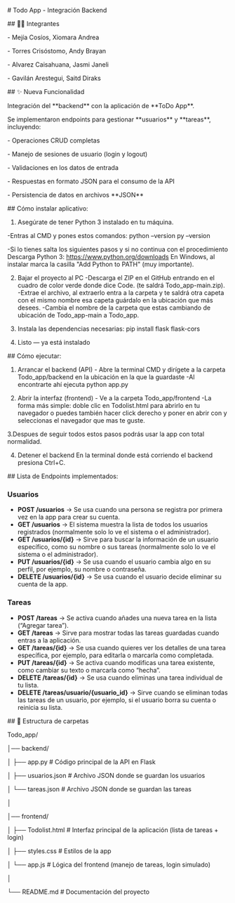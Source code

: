 \# Todo App - Integración Backend


\## 👨‍💻 Integrantes

\- Mejía Cosíos, Xiomara Andrea

\- Torres Crisóstomo, Andy Brayan

\- Alvarez Caisahuana, Jasmi Janeli

\- Gavilán Arestegui, Saitd Diraks


\## ✨ Nueva Funcionalidad

Integración del \*\*backend\*\* con la aplicación de \*\*ToDo App\*\*.  

Se implementaron endpoints para gestionar \*\*usuarios\*\* y \*\*tareas\*\*, incluyendo:

\- Operaciones CRUD completas  

\- Manejo de sesiones de usuario (login y logout)  

\- Validaciones en los datos de entrada  

\- Respuestas en formato JSON para el consumo de la API  

\- Persistencia de datos en archivos \*\*JSON\*\*  


\## Cómo instalar aplicativo:

1. Asegúrate de tener Python 3 instalado en tu máquina.

-Entras al CMD y pones estos comandos:
python –version
py –version

-Si lo tienes salta los siguientes pasos y si no continua con el procedimiento
Descarga Python 3: https://www.python.org/downloads
En Windows, al instalar marca la casilla "Add Python to PATH" (muy importante).

2. Bajar el proyecto al PC
\-Descarga el ZIP en el GitHub entrando en el cuadro de color verde donde dice Code. (te saldrá Todo_app-main.zip).
\-Extrae el archivo, al extraerlo entra a la carpeta y te saldrá otra capeta con el mismo nombre esa capeta guárdalo en la ubicación que más desees.
\-Cambia el nombre de la carpeta que estas cambiando de ubicación de Todo_app-main a Todo_app.

3. Instala las dependencias necesarias:
  pip install flask flask-cors

4. Listo — ya está instalado


\## Cómo ejecutar:

1. Arrancar el backend (API)
\- Abre la terminal CMD y dirígete a la carpeta Todo_app/backend en la ubicación en la que la guardaste
\-Al encontrarte ahí ejecuta python app.py

2. Abrir la interfaz (frontend)
\- Ve a la carpeta Todo_app/frontend
\-La forma más simple: doble clic en Todolist.html para abrirlo en tu navegador o puedes también hacer click derecho y poner en abrir con y seleccionas el navegador que mas te guste.

3.Despues de seguir todos estos pasos podrás usar la app con total normalidad.

4. Detener el backend
En la terminal donde está corriendo el backend presiona Ctrl+C.


\## Lista de Endpoints implementados:

### Usuarios
- **POST /usuarios** → Se usa cuando una persona se registra por primera vez en la app para crear su cuenta.  
- **GET /usuarios** → El sistema muestra la lista de todos los usuarios registrados (normalmente solo lo ve el sistema o el administrador).  
- **GET /usuarios/{id}** → Sirve para buscar la información de un usuario específico, como su nombre o sus tareas (normalmente solo lo ve el sistema o el administrador).  
- **PUT /usuarios/{id}** → Se usa cuando el usuario cambia algo en su perfil, por ejemplo, su nombre o contraseña.  
- **DELETE /usuarios/{id}** → Se usa cuando el usuario decide eliminar su cuenta de la app.  

### Tareas
- **POST /tareas** → Se activa cuando añades una nueva tarea en la lista (“Agregar tarea”).  
- **GET /tareas** → Sirve para mostrar todas las tareas guardadas cuando entras a la aplicación.  
- **GET /tareas/{id}** → Se usa cuando quieres ver los detalles de una tarea específica, por ejemplo, para editarla o marcarla como completada.  
- **PUT /tareas/{id}** → Se activa cuando modificas una tarea existente, como cambiar su texto o marcarla como “hecha”.  
- **DELETE /tareas/{id}** → Se usa cuando eliminas una tarea individual de tu lista.  
- **DELETE /tareas/usuario/{usuario_id}** → Sirve cuando se eliminan todas las tareas de un usuario, por ejemplo, si el usuario borra su cuenta o reinicia su lista.  

\## 📂 Estructura de carpetas

Todo\_app/

│── backend/

│ ├── app.py # Código principal de la API en Flask

│ ├── usuarios.json # Archivo JSON donde se guardan los usuarios

│ └── tareas.json # Archivo JSON donde se guardan las tareas

│

│── frontend/

│ ├── Todolist.html # Interfaz principal de la aplicación (lista de tareas + login)

│ ├── styles.css # Estilos de la app

│ └── app.js # Lógica del frontend (manejo de tareas, login simulado)

│

└── README.md # Documentación del proyecto



